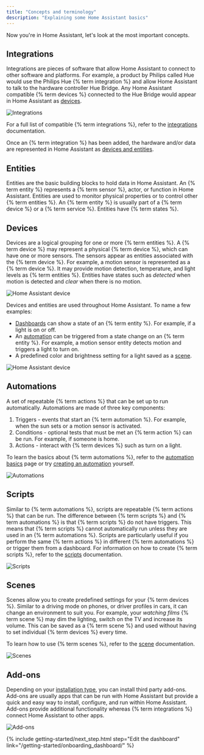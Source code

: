 ```yaml
---
title: "Concepts and terminology"
description: "Explaining some Home Assistant basics"
---
```

Now you're in Home Assistant, let's look at the most important concepts.

## Integrations

Integrations are pieces of software that allow Home Assistant to connect to other software and platforms. For example, a product by Philips called Hue would use the Philips Hue {% term integration %} and allow Home Assistant to talk to the hardware controller Hue Bridge. Any Home Assistant compatible {% term devices %} connected to the Hue Bridge would appear in Home Assistant as [devices](#devices).

![Integrations](/images/getting-started/integrations-new.png)

For a full list of compatible {% term integrations %}, refer to the [integrations](/integrations) documentation.

Once an {% term integration %} has been added, the hardware and/or data are represented in Home Assistant as [devices and entities](#devices).

## Entities

Entities are the basic building blocks to hold data in Home Assistant. An {% term entity %} represents a {% term sensor %}, actor, or function in Home Assistant. Entities are used to monitor physical properties or to control other {% term entities %}. An {% term entity %} is usually part of a {% term device %} or a {% term service %}. Entities have {% term states %}.

## Devices

Devices are a logical grouping for one or more {% term entities %}. A {% term device %} may represent a physical {% term device %}, which can have one or more sensors. The sensors appear as entities associated with the {% term device %}. For example, a motion sensor is represented as a {% term device %}. It may provide motion detection, temperature, and light levels as {% term entities %}. Entities have states such as *detected* when motion is detected and *clear* when there is no motion.

![Home Assistant device](/images/getting-started/home-assistant-device_01.png)

Devices and entities are used throughout Home Assistant. To name a few examples:

- [Dashboards](/getting-started/onboarding_dashboard/) can show a state of an {% term entity %}. For example, if a light is on or off.
- An [automation](#automations) can be triggered from a state change on an {% term entity %}. For example, a motion sensor entity detects motion and triggers a light to turn on.
- A predefined color and brightness setting for a light saved as a [scene](#scenes).

![Home Assistant device](/images/getting-started/home-assistant-device_02.png)

## Automations

A set of repeatable {% term actions %} that can be set up to run automatically. Automations are made of three key components:

1. Triggers - events that start an {% term automation %}. For example, when the sun sets or a motion sensor is activated.
2. Conditions - optional tests that must be met an {% term action %} can be run. For example, if someone is home.
3. Actions - interact with {% term devices %} such as turn on a light.

To learn the basics about {% term automations %}, refer to the [automation basics](/docs/automation/basics/) page or try [creating an automation](/getting-started/automation) yourself.

![Automations](/images/getting-started/automation-editor.png)

## Scripts

Similar to {% term automations %}, scripts are repeatable {% term actions %} that can be run. The difference between {% term scripts %} and {% term automations %} is that {% term scripts %} do not have triggers. This means that {% term scripts %} cannot automatically run unless they are used in an {% term automations %}. Scripts are particularly useful if you perform the same {% term actions %} in different {% term automations %} or trigger them from a dashboard. For information on how to create {% term scripts %}, refer to the [scripts](/integrations/script/) documentation.

![Scripts](/images/getting-started/script_01.png)

## Scenes

Scenes allow you to create predefined settings for your {% term devices %}. Similar to a driving mode on phones, or driver profiles in cars, it can change an environment to suit you. For example, your *watching films* {% term scene %} may dim the lighting, switch on the TV and increase its volume. This can be saved as a {% term scene %} and used without having to set individual {% term devices %} every time.

To learn how to use {% term scenes %}, refer to the [scene](/integrations/scene/) documentation.

![Scenes](/images/getting-started/scene_02.png)

## Add-ons

Depending on your [installation type](/installation), you can install third party add-ons. Add-ons are usually apps that can be run with Home Assistant but provide a quick and easy way to install, configure, and run within Home Assistant. Add-ons provide additional functionality whereas {% term integrations %} connect Home Assistant to other apps.

![Add-ons](/images/getting-started/add-ons.png)

{% include getting-started/next_step.html step="Edit the dashboard" link="/getting-started/onboarding_dashboard/" %}
